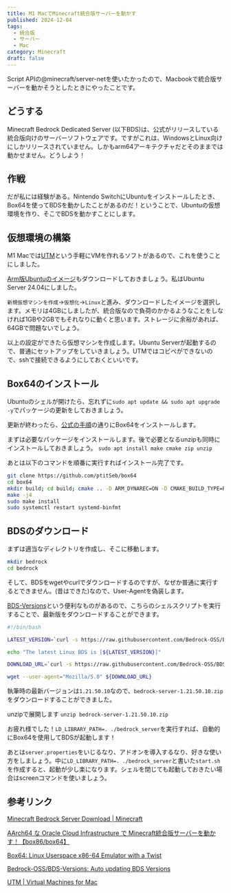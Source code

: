 ```yaml
---
title: M1 MacでMinecraft統合版サーバーを動かす
published: 2024-12-04
tags:
  - 統合版
  - サーバー
  - Mac
category: Minecraft
draft: false
---
```


Script APIの@minecraft/server-netを使いたかったので、Macbookで統合版サーバーを動かそうとしたときにやったことです。

## どうする

Minecraft Bedrock Dedicated Server (以下BDS)は、公式がリリースしている統合版向けのサーバーソフトウェアです。ですがこれは、WindowsとLinux向けにしかリリースされていません。しかもarm64アーキテクチャだとそのままでは動かせません。どうしよう！

## 作戦

だが私には経験がある。Nintendo SwitchにUbuntuをインストールしたとき、Box64を使ってBDSを動かしたことがあるのだ！ということで、Ubuntuの仮想環境を作り、そこでBDSを動かすことにします。

## 仮想環境の構築

M1 Macでは[UTM](https://mac.getutm.app/)という手軽にVMを作れるソフトがあるので、これを使うことにしました。

[Arm版Ubuntuのイメージ](https://ubuntu.com/download/server/arm)もダウンロードしておきましょう。私はUbuntu Server 24.04にしました。

`新規仮想マシンを作成`→`仮想化`→`Linux`と進み、ダウンロードしたイメージを選択します。メモリは4GBにしましたが、統合版なので負荷のかかるようなことをしなければ1GBや2GBでもそれなりに動くと思います。ストレージに余裕があれば、64GBで問題ないでしょう。

以上の設定ができたら仮想マシンを作成します。Ubuntu Serverが起動するので、普通にセットアップをしていきましょう。UTMではコピペができないので、sshで接続できるようにしておくといいです。

## Box64のインストール

Ubuntuのシェルが開けたら、忘れずに`sudo apt update && sudo apt upgrade -y`でパッケージの更新をしておきましょう。

更新が終わったら、[公式の手順](https://github.com/ptitSeb/box64/blob/main/docs/COMPILE.md)の通りにBox64をインストールします。

まずは必要なパッケージをインストールします。後で必要となるunzipも同時にインストールしておきましょう。
`sudo apt install make cmake zip unzip`

あとは以下のコマンドを順番に実行すればインストール完了です。

```bash
git clone https://github.com/ptitSeb/box64
cd box64
mkdir build; cd build; cmake .. -D ARM_DYNAREC=ON -D CMAKE_BUILD_TYPE=RelWithDebInfo
make -j4
sudo make install
sudo systemctl restart systemd-binfmt
```

## BDSのダウンロード

まずは適当なディレクトリを作成し、そこに移動します。

```bash
mkdir bedrock
cd bedrock
```

そして、BDSをwgetやcurlでダウンロードするのですが、なぜか普通に実行するとできません。(昔はできた)なので、User-Agentを偽装します。

[BDS-Versions](https://github.com/Bedrock-OSS/BDS-Versions)という便利なものがあるので、こちらのシェルスクリプトを実行することで、最新版をダウンロードすることができます。

```bash
#!/bin/bash

LATEST_VERSION=`curl -s https://raw.githubusercontent.com/Bedrock-OSS/BDS-Versions/main/versions.json | jq -r '.linux.stable'`

echo "The latest Linux BDS is [${LATEST_VERSION}]"

DOWNLOAD_URL=`curl -s https://raw.githubusercontent.com/Bedrock-OSS/BDS-Versions/main/linux/${LATEST_VERSION}.json | jq -r '.download_url'`

wget --user-agent="Mozilla/5.0" ${DOWNLOAD_URL}
```

執筆時の最新バージョンは`1.21.50.10`なので、`bedrock-server-1.21.50.10.zip`をダウンロードすることができました。

unzipで展開します
`unzip bedrock-server-1.21.50.10.zip`

お疲れ様でした！`LD_LIBRARY_PATH=. ./bedrock_server`を実行すれば、自動的にBox64を使用してBDSが起動します！

あとは`server.properties`をいじるなり、アドオンを導入するなり、好きな使い方をしましょう。中に`LD_LIBRARY_PATH=. ./bedrock_server`と書いた`start.sh`を作成すると、起動が少し楽になります。シェルを閉じても起動しておきたい場合はscreenコマンドを使いましょう。

## 参考リンク

[Minecraft Bedrock Server Download | Minecraft](https://www.minecraft.net/en-us/download/server/bedrock)

[AArch64 な Oracle Cloud Infrastructure で Minecraft統合版サーバーを動かす！【box86/box64】](https://ohayoyogi.hatenablog.com/entry/2021/12/13/231826)

[Box64: Linux Userspace x86-64 Emulator with a Twist](https://github.com/ptitSeb/box64)

[Bedrock-OSS/BDS-Versions: Auto updating BDS Versions ](https://github.com/Bedrock-OSS/BDS-Versions)

[UTM | Virtual Machines for Mac](https://mac.getutm.app/)
